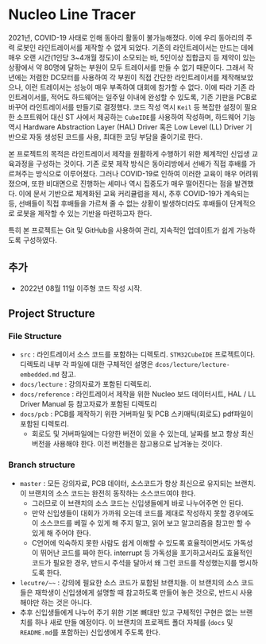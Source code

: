 # Nucleo Line Tracer
 2021년, COVID-19 사태로 인해 동아리 활동이 불가능해졌다. 이에 우리 동아리의 주력 로봇인 라인트레이서를 제작할 수 없게 되었다. 기존의 라인트레이서는 만드는 데에 매우 오랜 시간(1인당 3~4개월 정도)이 소모되는 바, 5인이상 집합금지 등 제약이 있는 상황에서 약 80명에 달하는 부원이 모두 트레이서를 만들 수 없기 때문이다. 그래서 작년에는 저렴한 DC모터를 사용하여 각 부원이 직접 간단한 라인트레이서를 제작해보았으나, 이런 트레이서는 성능이 매우 부족하여 대회에 참가할 수 없다. 이에 따라 기존 라인트레이서를, 적어도 하드웨어는 일주일 이내에 완성할 수 있도록, 기존 기판을 PCB로 바꾸어 라인트레이서를 만들기로 결정했다. 코드 작성 역시 `Keil` 등 복잡한 설정이 필요한 소프트웨어 대신 ST 사에서 제공하는 `CubeIDE`를 사용하여 작성하며, 하드웨어 기능 역시 Hardware Abstraction Layer (HAL) Driver 혹은 Low Level (LL) Driver 기반으로 자동 생성된 코드를 사용, 최대한 코딩 부담을 줄이기로 한다.

 본 프로젝트의 목적은 라인트레이서 제작을 원활하게 수행하기 위한 체계적인 신입생 교육과정을 구성하는 것이다. 기존 로봇 제작 방식은 동아리방에서 선배가 직접 후배를 가르쳐주는 방식으로 이루어졌다. 그러나 COVID-19로 인하여 이러한 교육이 매우 어려워졌으며, 또한 비대면으로 진행하는 세미나 역시 집중도가 매우 떨어진다는 점을 발견했다. 이에 문서 기반으로 체계화된 교육 커리큘럼을 제시, 추후 COVID-19가 계속되는 등, 선배들이 직접 후배들을 가르쳐 줄 수 없는 상황이 발생하더라도 후배들이 단계적으로 로봇을 제작할 수 있는 기반을 마련하고자 한다.

 특히 본 프로젝트는 Git 및 GitHub을 사용하여 관리, 지속적인 업데이트가 쉽게 가능하도록 구성하였다.

## 추가
 - 2022년 08월 11일 이주형 코드 작성 시작.

## Project Structure

### File Structure

- `src` : 라인트레이서 소스 코드를 포함하는 디렉토리. `STM32CubeIDE` 프로젝트이다. 디렉토리 내부 각 파일에 대한 구체적인 설명은 `dcos/lecture/lecture-embedded.md` 참고.
- `docs/lecture` : 강의자료가 포함된 디렉토리.
- `docs/reference` : 라인트레이서 제작을 위한 Nucleo 보드 데이터시트, HAL / LL Driver Manual 등 참고자료가 포함된 디렉토리
- `docs/pcb` : PCB를 제작하기 위한 거버파일 및 PCB 스키매틱(회로도) pdf파일이 포함된 디렉토리.
  - 회로도 및 거버파일에는 다양한 버전이 있을 수 있는데, 날짜를 보고 항상 최신 버전을 사용해야 한다. 이전 버전들은 참고용으로 남겨놓는 것이다.

###  Branch structure

- `master` : 모든 강의자료, PCB 데이터, 소스코드가 항상 최신으로 유지되는 브랜치. 이 브랜치의 소스 코드는 완전히 동작하는 소스코드여야 한다.
  - 그러므로 이 브랜치의 소스 코드는 신입생들에게 바로 나누어주면 안 된다.
  - 만약 신입생들이 대회가 가까워 오는데 코드를 제대로 작성하지 못할 경우에도 이 소스코드를 베낄 수 있게 해 주지 말고, 읽어 보고 알고리즘을 참고만 할 수 있게 해 주어야 한다. 
  - C언어에 익숙하지 못한 사람도 쉽게 이해할 수 있도록 효율적이면서도 가독성이 뛰어난 코드를 짜야 한다. interrupt 등 가독성을 포기하고서라도 효율적인 코드가 필요한 경우, 반드시 주석을 달아서 왜 그런 코드를 작성했는지를 명시하도록 한다.
- `lecutre/~~` : 강의에 필요한 소스 코드가 포함된 브랜치들. 이 브랜치의 소스 코드들은 재학생이 신입생에게 설명할 때 참고하도록 만들어 놓은 것으로, 반드시 사용해야만 하는 것은 아니다.
- 추후 신입생들에게 나누어 주기 위한 기본 뼈대만 있고 구체적인 구현은 없는 브랜치를 하나 새로 만들 예정이다. 이 브랜치의 프로젝트 폴더 자체를 (`docs` 및 `README.md`를 포함하는) 신입생에게 주도록 한다.